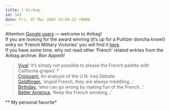 ```yaml
---
title: l'Airbag.
id: 343
date: Fri, 07 Mar 2003 23:04:32 +0000
---
```


Attention [Google users](http://www.google.com/search?hl=en&ie=UTF-8&oe=UTF-8&q=French+Military+Victories) — welcome to Airbag!  
 If you are looking for the award winning (it’s up for a Pulitzer doncha know!) entry on ‘French Military Victories’ you will find it [here](http://www.gregstorey.com/airbag/archives/000442.shtml#000442).  
 If you have some time, why not read other ‘French’ related entries from the Airbag archive. *Bon Appetit!*

> [Viva!](http://www.gregstorey.com/airbag/archives/000215.shtml) ‘it’s simply not possible to please the French palette with California grapes’ *  
> [Croissant.](http://www.gregstorey.com/airbag/archives/000361.shtml) An analysis of the U.N. Iraq Debate.  
> [Goldfinger.](http://www.gregstorey.com/airbag/archives/000273.shtml) ‘stupid French, they are always meddling…’  
> [Birthday.](http://www.gregstorey.com/airbag/archives/000267.shtml) ‘who can go wrong by making fun of the French…’  
> [Better America.](http://www.gregstorey.com/airbag/archives/000164.shtml) ‘Keep the French smoking…’

** My personal favorite*


